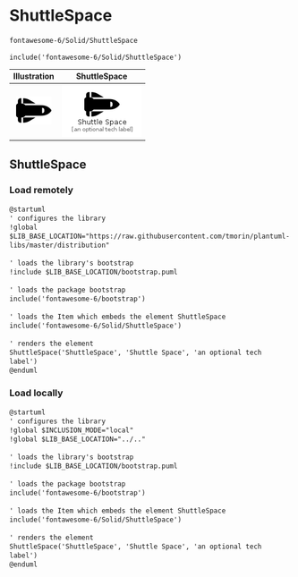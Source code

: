 # ShuttleSpace


```text
fontawesome-6/Solid/ShuttleSpace
```

```text
include('fontawesome-6/Solid/ShuttleSpace')
```



| Illustration | ShuttleSpace |
| :---: | :---: |
| ![illustration for Illustration](../../fontawesome-6/Solid/ShuttleSpace.png) | ![illustration for ShuttleSpace](../../fontawesome-6/Solid/ShuttleSpace.Local.png) |




## ShuttleSpace

### Load remotely
```plantuml
@startuml
' configures the library
!global $LIB_BASE_LOCATION="https://raw.githubusercontent.com/tmorin/plantuml-libs/master/distribution"

' loads the library's bootstrap
!include $LIB_BASE_LOCATION/bootstrap.puml

' loads the package bootstrap
include('fontawesome-6/bootstrap')

' loads the Item which embeds the element ShuttleSpace
include('fontawesome-6/Solid/ShuttleSpace')

' renders the element
ShuttleSpace('ShuttleSpace', 'Shuttle Space', 'an optional tech label')
@enduml
```

### Load locally
```plantuml
@startuml
' configures the library
!global $INCLUSION_MODE="local"
!global $LIB_BASE_LOCATION="../.."

' loads the library's bootstrap
!include $LIB_BASE_LOCATION/bootstrap.puml

' loads the package bootstrap
include('fontawesome-6/bootstrap')

' loads the Item which embeds the element ShuttleSpace
include('fontawesome-6/Solid/ShuttleSpace')

' renders the element
ShuttleSpace('ShuttleSpace', 'Shuttle Space', 'an optional tech label')
@enduml
```

